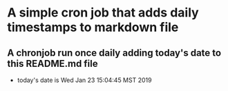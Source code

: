 A simple cron job that adds daily timestamps to markdown file
============================================================
## A chronjob run once daily adding today's date to this README.md file
* today's date is Wed Jan 23 15:04:45 MST 2019

